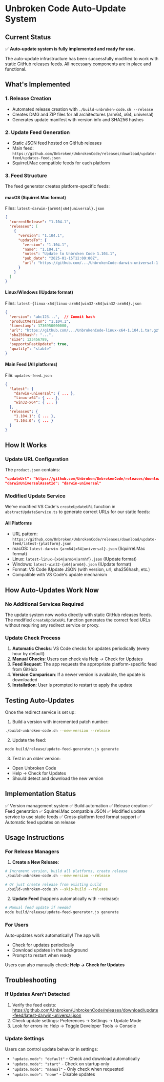 # Unbroken Code Auto-Update System

## Current Status

✅ **Auto-update system is fully implemented and ready for use.**

The auto-update infrastructure has been successfully modified to work with static GitHub releases feeds. All necessary components are in place and functional.

## What's Implemented

### 1. Release Creation
- Automated release creation with `./build-unbroken-code.sh --release`
- Creates DMG and ZIP files for all architectures (arm64, x64, universal)
- Generates update manifest with version info and SHA256 hashes

### 2. Update Feed Generation
- Static JSON feed hosted on GitHub releases
- Main feed: `https://github.com/Unbroken/UnbrokenCode/releases/download/update-feed/updates-feed.json`
- Squirrel.Mac compatible feeds for each platform

### 3. Feed Structure
The feed generator creates platform-specific feeds:

#### macOS (Squirrel.Mac format)
Files: `latest-darwin-{arm64|x64|universal}.json`
```json
{
  "currentRelease": "1.104.1",
  "releases": [
    {
      "version": "1.104.1",
      "updateTo": {
        "version": "1.104.1",
        "name": "1.104.1",
        "notes": "Update to Unbroken Code 1.104.1",
        "pub_date": "2025-01-15T12:00:00Z",
        "url": "https://github.com/.../UnbrokenCode-darwin-universal-1.104.1.zip"
      }
    }
  ]
}
```

#### Linux/Windows (IUpdate format)
Files: `latest-{linux-x64|linux-arm64|win32-x64|win32-arm64}.json`
```json
{
  "version": "abc123...",  // Commit hash
  "productVersion": "1.104.1",
  "timestamp": 1736950000000,
  "url": "https://github.com/.../UnbrokenCode-linux-x64-1.104.1.tar.gz",
  "sha256hash": "...",
  "size": 123456789,
  "supportsFastUpdate": true,
  "quality": "stable"
}
```

#### Main Feed (All platforms)
File: `updates-feed.json`
```json
{
  "latest": {
    "darwin-universal": { ... },
    "linux-x64": { ... },
    "win32-x64": { ... }
  },
  "releases": {
    "1.104.1": { ... },
    "1.104.0": { ... }
  }
}
```

## How It Works

### Update URL Configuration
The `product.json` contains:
```json
"updateUrl": "https://github.com/Unbroken/UnbrokenCode/releases/download/update-feed",
"darwinUniversalAssetId": "darwin-universal"
```

### Modified Update Service
We've modified VS Code's `createUpdateURL` function in `abstractUpdateService.ts` to generate correct URLs for our static feeds:

#### All Platforms
- URL pattern: `https://github.com/Unbroken/UnbrokenCode/releases/download/update-feed/latest-{platform}.json`
- macOS: `latest-darwin-{arm64|x64|universal}.json` (Squirrel.Mac format)
- Linux: `latest-linux-{x64|arm64|armhf}.json` (IUpdate format)
- Windows: `latest-win32-{x64|arm64}.json` (IUpdate format)
- Format: VS Code IUpdate JSON (with version, url, sha256hash, etc.)
- Compatible with VS Code's update mechanism

## How Auto-Updates Work Now

### No Additional Services Required
The update system now works directly with static GitHub releases feeds. The modified `createUpdateURL` function generates the correct feed URLs without requiring any redirect service or proxy.

### Update Check Process
1. **Automatic Checks**: VS Code checks for updates periodically (every hour by default)
2. **Manual Checks**: Users can check via Help → Check for Updates
3. **Feed Request**: The app requests the appropriate platform-specific feed from GitHub
4. **Version Comparison**: If a newer version is available, the update is downloaded
5. **Installation**: User is prompted to restart to apply the update

## Testing Auto-Updates

Once the redirect service is set up:

1. Build a version with incremented patch number:
```bash
./build-unbroken-code.sh --new-version --release
```

2. Update the feed:
```bash
node build/release/update-feed-generator.js generate
```

3. Test in an older version:
- Open Unbroken Code
- Help → Check for Updates
- Should detect and download the new version

## Implementation Status

✅ Version management system
✅ Build automation
✅ Release creation
✅ Feed generation
✅ Squirrel.Mac compatible JSON
✅ Modified update service to use static feeds
✅ Cross-platform feed format support
✅ Automatic feed updates on release

## Usage Instructions

### For Release Managers

1. **Create a New Release**:
```bash
# Increment version, build all platforms, create release
./build-unbroken-code.sh --new-version --release

# Or just create release from existing build
./build-unbroken-code.sh --skip-build --release
```

2. **Update Feed** (happens automatically with --release):
```bash
# Manual feed update if needed
node build/release/update-feed-generator.js generate
```

### For Users

Auto-updates work automatically! The app will:
- Check for updates periodically
- Download updates in the background
- Prompt to restart when ready

Users can also manually check: **Help → Check for Updates**

## Troubleshooting

### If Updates Aren't Detected
1. Verify the feed exists: https://github.com/Unbroken/UnbrokenCode/releases/download/update-feed/latest-darwin-universal.json
2. Check update settings: Preferences → Settings → Update Mode
3. Look for errors in: Help → Toggle Developer Tools → Console

### Update Settings
Users can control update behavior in settings:
- `"update.mode": "default"` - Check and download automatically
- `"update.mode": "start"` - Check on startup only
- `"update.mode": "manual"` - Only check when requested
- `"update.mode": "none"` - Disable updates
